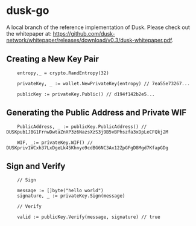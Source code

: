 # dusk-go
A local branch of the reference implementation of Dusk. Please check out the whitepaper at: https://github.com/dusk-network/whitepaper/releases/download/v0.3/dusk-whitepaper.pdf.


## Creating a New Key Pair

```
    entropy,_ = crypto.RandEntropy(32)

    privateKey, _ := wallet.NewPrivateKey(entropy) // 7ea55e73267...

    publicKey := privateKey.Public() // d194f142b2e5...
```

## Generating the Public Address and Private WIF

```
    PublicAddress, _ := publicKey.PublicAddress() // DUSKpub1JBG1FrnwDwtaZnXP3z6NazsXzS3j9B5vBPhszfa3xDpLeCFQkj2M

    WIF, _:= privateKey.WIF() // DUSKpriv1WCxh37LxDgeLk45Khnyo9cdBG6NC3Ax12ZpGFgD8Mgd7KfapGDg
```

## Sign and Verify

```
    // Sign

    message := []byte("hello world")
    signature, _ := privateKey.Sign(message)

    // Verify

    valid := publicKey.Verify(message, signature) // true
```